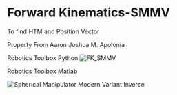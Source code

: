 # Forward Kinematics-SMMV
 To find HTM and Position Vector

 Property From Aaron Joshua M. Apolonia
 
 Robotics Toolbox Python
![FK_SMMV](https://user-images.githubusercontent.com/57609815/170194847-7743b63e-1208-4f8a-a41e-d8a43f76f4e3.jpg)

Robotics Toolbox Matlab

![Spherical Manipulator Modern Variant Inverse](https://user-images.githubusercontent.com/104018603/170195661-e676672d-885d-4038-bbfa-6651d421a561.png)
